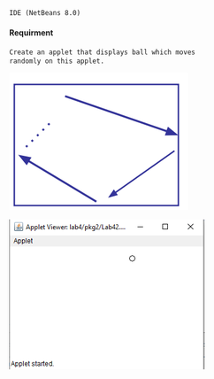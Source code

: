 ```
IDE (NetBeans 8.0)
```
#### Requirment
```
Create an applet that displays ball which moves
randomly on this applet.
```

![Image](https://raw.githubusercontent.com/Nada8773/JAVA/master/git%20Image/ball1.PNG)


![Image](https://raw.githubusercontent.com/Nada8773/JAVA/master/git%20Image/ball2.PNG)
